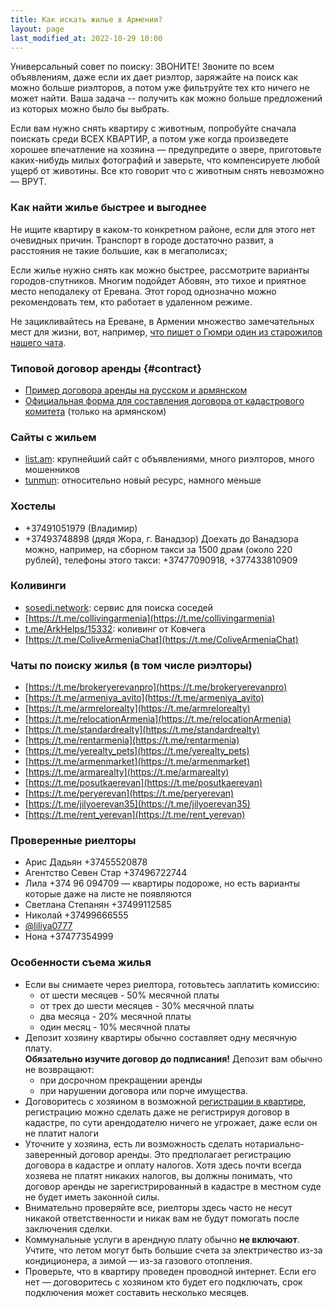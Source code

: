```yaml
---
title: Как искать жилье в Армении?
layout: page
last_modified_at: 2022-10-29 10:00
---
```


Универсальный совет по поиску: ЗВОНИТЕ! Звоните по всем объявлениям, даже если их дает риэлтор, заряжайте на поиск
как можно больше риэлторов, а потом уже фильтруйте тех кто ничего не может найти. Ваша задача -- получить как можно
больше предложений из которых можно было бы выбрать.

Если вам нужно снять квартиру с животным, попробуйте сначала поискать среди ВСЕХ КВАРТИР, а потом уже когда произведете
хорошее впечатление на хозяина — предупредите о звере, приготовьте каких-нибудь милых фотографий и заверьте, что
компенсируете любой ущерб от животины. Все кто говорит что с животным снять невозможно — ВРУТ.

### Как найти жилье быстрее и выгоднее

Не ищите квартиру в каком-то конкретном районе, если для этого нет очевидных причин. Транспорт в городе достаточно
развит, а расстояния не такие большие, как в мегаполисах;

Если жилье нужно снять как можно быстрее, рассмотрите варианты городов-спутников. Многим подойдет Абовян, это тихое и
приятное место неподалеку от Еревана. Этот город однозначно можно рекомендовать тем, кто работает в удаленном режиме.

Не зацикливайтесь на Ереване, в Армении множество замечательных мест для жизни, вот, например,
[что пишет о Гюмри один из старожилов нашего чата](/files/gymri-review.png).

### Типовой договор аренды {#contract}

- [Пример договора аренды на русском и армянском](/files/flat-rent.docx)
- [Официальная форма для составления договора от кадастрового комитета](https://www.e-cadastre.am/ru/contracts/bnak_taracq_vardz) (только на армянском)

### Сайты с жильем

- [list.am](https://list.am): крупнейший сайт с объявлениями, много риэлторов, много мошенников
- [tunmun](https://tunmun.am/ru): относительно новый ресурс, намного меньше

### Хостелы

- +37491051979 (Владимир)
- +37493748898 (дядя Жора, г. Ванадзор) Доехать до Ванадзора можно, например, на сборном такси за 1500 драм (около 220 рублей), телефоны этого такси: +37477090918, +377433810909

### Коливинги

- [sosedi.network](https://sosedi.network): сервис для поиска соседей
- [https://t.me/collivingarmenia](https://t.me/collivingarmenia)
- [t.me/ArkHelps/15332](https://t.me/ArkHelps/15332): коливинг от Ковчега
- [https://t.me/ColiveArmeniaChat](https://t.me/ColiveArmeniaChat)

### Чаты по поиску жилья (в том числе риэлторы)

- [https://t.me/brokeryerevanpro](https://t.me/brokeryerevanpro)
- [https://t.me/armeniya_avito](https://t.me/armeniya_avito)
- [https://t.me/armrelorealty](https://t.me/armrelorealty)
- [https://t.me/relocationArmenia](https://t.me/relocationArmenia)
- [https://t.me/standardrealty](https://t.me/standardrealty)
- [https://t.me/rentarmenia](https://t.me/rentarmenia)
- [https://t.me/yerealty_pets](https://t.me/yerealty_pets)
- [https://t.me/armenmarket](https://t.me/armenmarket)
- [https://t.me/armarealty](https://t.me/armarealty)
- [https://t.me/posutkaerevan](https://t.me/posutkaerevan)
- [https://t.me/peryerevan](https://t.me/peryerevan)
- [https://t.me/jilyoerevan35](https://t.me/jilyoerevan35)
- [https://t.me/rent_yerevan](https://t.me/rent_yerevan)

### Проверенные риелторы

- Арис Дадьян +37455520878
- Агентство Севен Стар +37496722744
- Лила +374 96 094709 — квартиры подороже, но есть варианты которые даже на листе не появляются
- Светлана Степанян +37499112585
- Николай +37499666555
- [@liliya0777](https://t.me/liliya0777)
- Нона +37477354999

### Особенности съема жилья

- Если вы снимаете через риелтора, готовьтесь заплатить комиссию:
  - от шести месяцев - 50% месячной платы
  - от трех до шести месяцев - 30% месячной платы
  - два месяца - 20% месячной платы
  - один месяц - 10% месячной платы
- Депозит хозяину квартиры обычно составляет одну месячную плату.<br> **Обязательно изучите договор до подписания!** Депозит вам обычно не возвращают:
  - при досрочном прекращении аренды
  - при нарушении договора или порче имущества.
- Договоритесь с хозяином в возможной [регистрации в квартире](/documents/registration.md), регистрацию можно сделать даже не регистрируя договор в кадастре, по сути арендодателю ничего не угрожает, даже если он не платит налоги
- Уточните у хозяина, есть ли возможность сделать нотариально-заверенный договор аренды. Это предполагает регистрацию договора в кадастре и оплату налогов. Хотя здесь почти всегда хозяева не платят никаких налогов, вы должны понимать, что договор аренды не зарегистрированный в кадастре в местном суде не будет иметь законной силы.
- Внимательно проверяйте все, риелторы здесь часто не несут никакой ответственности и никак вам не будут помогать после заключения сделки.
- Коммунальные услуги в арендную плату обычно **не включают**. Учтите, что летом могут быть большие счета за электричество из-за кондиционера, а зимой — из-за газового отопления.
- Проверьте, что в квартиру проведен проводной интернет. Если его нет — договоритесь с хозяином кто будет его подключать, срок подключения может составить несколько месяцев.
